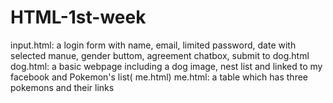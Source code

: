 # HTML-1st-week
input.html: a login form with name, email, limited password, date with selected manue, gender buttom, agreement chatbox, submit to dog.html
dog.html: a basic webpage including a dog image, nest list and linked to my facebook and Pokemon's list( me.html)
me.html: a table which has three pokemons and their links
